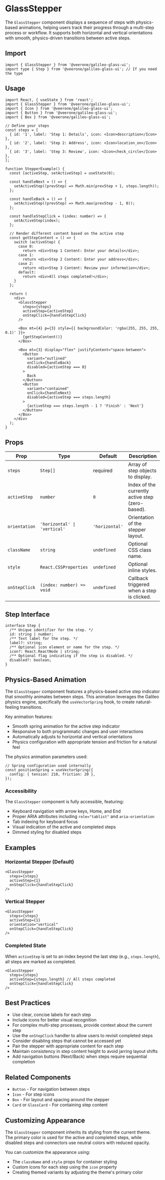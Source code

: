 # GlassStepper

The `GlassStepper` component displays a sequence of steps with physics-based animations, helping users track their progress through a multi-step process or workflow. It supports both horizontal and vertical orientations with smooth, physics-driven transitions between active steps.

## Import

```tsx
import { GlassStepper } from '@veerone/galileo-glass-ui';
import type { Step } from '@veerone/galileo-glass-ui'; // If you need the type
```

## Usage

```tsx
import React, { useState } from 'react';
import { GlassStepper } from '@veerone/galileo-glass-ui';
import { Icon } from '@veerone/galileo-glass-ui';
import { Button } from '@veerone/galileo-glass-ui';
import { Box } from '@veerone/galileo-glass-ui';

// Define your steps
const steps = [
  { id: '1', label: 'Step 1: Details', icon: <Icon>description</Icon> },
  { id: '2', label: 'Step 2: Address', icon: <Icon>location_on</Icon> },
  { id: '3', label: 'Step 3: Review', icon: <Icon>check_circle</Icon> },
];

function StepperExample() {
  const [activeStep, setActiveStep] = useState(0);

  const handleNext = () => {
    setActiveStep((prevStep) => Math.min(prevStep + 1, steps.length));
  };

  const handleBack = () => {
    setActiveStep((prevStep) => Math.max(prevStep - 1, 0));
  };

  const handleStepClick = (index: number) => {
    setActiveStep(index);
  };

  // Render different content based on the active step
  const getStepContent = () => {
    switch (activeStep) {
      case 0:
        return <div>Step 1 Content: Enter your details</div>;
      case 1:
        return <div>Step 2 Content: Enter your address</div>;
      case 2:
        return <div>Step 3 Content: Review your information</div>;
      default:
        return <div>All steps completed!</div>;
    }
  };

  return (
    <div>
      <GlassStepper 
        steps={steps} 
        activeStep={activeStep} 
        onStepClick={handleStepClick}
      />

      <Box mt={4} p={3} style={{ backgroundColor: 'rgba(255, 255, 255, 0.1)' }}>
        {getStepContent()}
      </Box>

      <Box mt={3} display="flex" justifyContent="space-between">
        <Button 
          variant="outlined" 
          onClick={handleBack} 
          disabled={activeStep === 0}
        >
          Back
        </Button>
        <Button 
          variant="contained" 
          onClick={handleNext}
          disabled={activeStep === steps.length}
        >
          {activeStep === steps.length - 1 ? 'Finish' : 'Next'}
        </Button>
      </Box>
    </div>
  );
}
```

## Props

| Prop | Type | Default | Description |
|------|------|---------|-------------|
| `steps` | `Step[]` | required | Array of step objects to display. |
| `activeStep` | `number` | `0` | Index of the currently active step (zero-based). |
| `orientation` | `'horizontal' \| 'vertical'` | `'horizontal'` | Orientation of the stepper layout. |
| `className` | `string` | `undefined` | Optional CSS class name. |
| `style` | `React.CSSProperties` | `undefined` | Optional inline styles. |
| `onStepClick` | `(index: number) => void` | `undefined` | Callback triggered when a step is clicked. |

## Step Interface

```tsx
interface Step {
  /** Unique identifier for the step. */
  id: string | number;
  /** Text label for the step. */
  label?: string;
  /** Optional icon element or name for the step. */
  icon?: React.ReactNode | string; 
  /** Optional flag indicating if the step is disabled. */
  disabled?: boolean;
}
```

## Physics-Based Animation

The `GlassStepper` component features a physics-based active step indicator that smoothly animates between steps. This animation leverages the Galileo physics engine, specifically the `useVectorSpring` hook, to create natural-feeling transitions.

Key animation features:

- Smooth spring animation for the active step indicator
- Responsive to both programmatic changes and user interactions
- Automatically adjusts to horizontal and vertical orientations
- Physics configuration with appropriate tension and friction for a natural feel

The physics animation parameters used:
```tsx
// Spring configuration used internally
const positionSpring = useVectorSpring({
  config: { tension: 210, friction: 20 },
});
```

### Accessibility

The `GlassStepper` component is fully accessible, featuring:

- Keyboard navigation with arrow keys, Home, and End
- Proper ARIA attributes including `role="tablist"` and `aria-orientation`
- Tab indexing for keyboard focus
- Visual indication of the active and completed steps
- Dimmed styling for disabled steps

## Examples

### Horizontal Stepper (Default)

```tsx
<GlassStepper
  steps={steps}
  activeStep={1}
  onStepClick={handleStepClick}
/>
```

### Vertical Stepper

```tsx
<GlassStepper
  steps={steps}
  activeStep={1}
  orientation="vertical"
  onStepClick={handleStepClick}
/>
```

### Completed State

When `activeStep` is set to an index beyond the last step (e.g., `steps.length`), all steps are marked as completed.

```tsx
<GlassStepper
  steps={steps}
  activeStep={steps.length} // All steps completed
  onStepClick={handleStepClick}
/>
```

## Best Practices

- Use clear, concise labels for each step
- Include icons for better visual recognition
- For complex multi-step processes, provide context about the current step
- Use the `onStepClick` handler to allow users to revisit completed steps
- Consider disabling steps that cannot be accessed yet
- Pair the stepper with appropriate content for each step
- Maintain consistency in step content height to avoid jarring layout shifts
- Add navigation buttons (Next/Back) when steps require sequential completion

## Related Components

- `Button` - For navigation between steps
- `Icon` - For step icons 
- `Box` - For layout and spacing around the stepper
- `Card` or `GlassCard` - For containing step content

## Customizing Appearance

The `GlassStepper` component inherits its styling from the current theme. The primary color is used for the active and completed steps, while disabled steps and connectors use neutral colors with reduced opacity.

You can customize the appearance using:

- The `className` and `style` props for container styling
- Custom icons for each step using the `icon` property
- Creating themed variants by adjusting the theme's primary color
